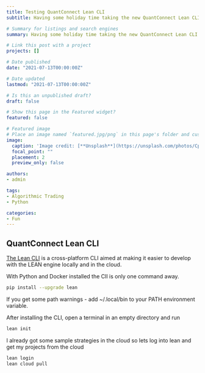 ```yaml
---
title: Testing QuantConnect Lean CLI
subtitle: Having some holiday time taking the new QuantConnect Lean CLI for a spin and see how easy it is to get it up and running and backtest an easy strategy.

# Summary for listings and search engines
summary: Having some holiday time taking the new QuantConnect Lean CLI for a spin and see how easy it is to get it up and running and backtest an easy strategy.

# Link this post with a project
projects: []

# Date published
date: "2021-07-13T00:00:00Z"

# Date updated
lastmod: "2021-07-13T00:00:00Z"

# Is this an unpublished draft?
draft: false

# Show this page in the Featured widget?
featured: false

# Featured image
# Place an image named `featured.jpg/png` in this page's folder and customize its options here.
image:
  caption: 'Image credit: [**Unsplash**](https://unsplash.com/photos/CpkOjOcXdUY)'
  focal_point: ""
  placement: 2
  preview_only: false

authors:
- admin

tags:
- Algorithmic Trading
- Python

categories:
- Fun
---
```


## QuantConnect Lean CLI
[The Lean CLI](https://github.com/QuantConnect/lean-cli) is a cross-platform CLI aimed at making it easier to develop with the LEAN engine locally and in the cloud.

With Python and Docker installed the ClI is only one command away.
```bash 
pip install --upgrade lean
```
If you get some path warnings - add ~/.local/bin to your PATH environment variable.

After installing the CLI, open a terminal in an empty directory and run 
```bash
lean init 
```

I already got some sample strategies in the cloud so lets log into lean
and get my projects from the cloud
```bash
lean login
lean cloud pull
```